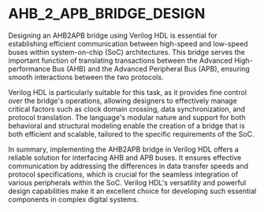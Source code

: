 # AHB_2_APB_BRIDGE_DESIGN
Designing an AHB2APB bridge using Verilog HDL is essential for establishing efficient communication between high-speed and low-speed buses within system-on-chip (SoC) architectures. This bridge serves the important function of translating transactions between the Advanced High-performance Bus (AHB) and the Advanced Peripheral Bus (APB), ensuring smooth interactions between the two protocols.

Verilog HDL is particularly suitable for this task, as it provides fine control over the bridge's operations, allowing designers to effectively manage critical factors such as clock domain crossing, data synchronization, and protocol translation. The language's modular nature and support for both behavioral and structural modeling enable the creation of a bridge that is both efficient and scalable, tailored to the specific requirements of the SoC.

In summary, implementing the AHB2APB bridge in Verilog HDL offers a reliable solution for interfacing AHB and APB buses. It ensures effective communication by addressing the differences in data transfer speeds and protocol specifications, which is crucial for the seamless integration of various peripherals within the SoC. Verilog HDL's versatility and powerful design capabilities make it an excellent choice for developing such essential components in complex digital systems.
